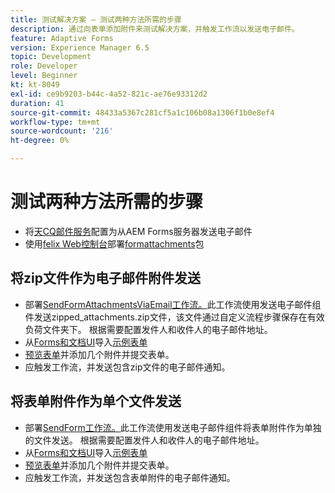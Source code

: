 ```yaml
---
title: 测试解决方案 — 测试两种方法所需的步骤
description: 通过向表单添加附件来测试解决方案，并触发工作流以发送电子邮件。
feature: Adaptive Forms
version: Experience Manager 6.5
topic: Development
role: Developer
level: Beginner
kt: kt-8049
exl-id: ce9b9203-b44c-4a52-821c-ae76e93312d2
duration: 41
source-git-commit: 48433a5367c281cf5a1c106b08a1306f1b0e8ef4
workflow-type: tm+mt
source-wordcount: '216'
ht-degree: 0%

---
```


# 测试两种方法所需的步骤

* 将[天CQ邮件服务](https://experienceleague.adobe.com/docs/experience-manager-65/administering/operations/notification.html?lang=en#configuring-the-mail-service)配置为从AEM Forms服务器发送电子邮件
* 使用[felix Web控制台](http://localhost:4502/system/console/bundles)部署[formattachments](assets/formattachments.formattachments.core-1.0-SNAPSHOT.jar)包

## 将zip文件作为电子邮件附件发送



* 部署[SendFormAttachmentsViaEmail工作流。](assets/zipped-form-attachments-model.zip)此工作流使用发送电子邮件组件发送zipped_attachments.zip文件，该文件通过自定义流程步骤保存在有效负荷文件夹下。 根据需要配置发件人和收件人的电子邮件地址。
* 从[Forms和文档UI](http://localhost:4502/aem/forms.html/content/dam/formsanddocuments)导入[示例表单](assets/zip-form-attachments-form.zip)
* [预览表单](http://localhost:4502/content/dam/formsanddocuments/zippformattachments/jcr:content?wcmmode=disabled)并添加几个附件并提交表单。
* 应触发工作流，并发送包含zip文件的电子邮件通知。

## 将表单附件作为单个文件发送

* 部署[SendForm工作流。](assets/send-form-attachments-model.zip)此工作流使用发送电子邮件组件将表单附件作为单独的文件发送。 根据需要配置发件人和收件人的电子邮件地址。
* 从[Forms和文档UI](http://localhost:4502/aem/forms.html/content/dam/formsanddocuments)导入[示例表单](assets/send-list-attachments-form.zip)
* [预览表单](http://localhost:4502/content/dam/formsanddocuments/sendlistofattachments/jcr:content?wcmmode=disabled)并添加几个附件并提交表单。
* 应触发工作流，并发送包含表单附件的电子邮件通知。
